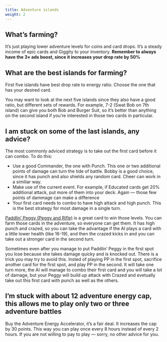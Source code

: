 ```yaml
---
title: Adventure islands
weight: 2
---
```


## What’s farming?

It’s just playing lower adventure levels for coins and card drops. It’s a steady income of epic cards and Giggity to your inventory. **Remember to always have the 3× ads boost, since it increases your drop rate by 50%**

## What are the best islands for farming?

First five islands have best drop rate to energy ratio. Choose the one that has your desired card. 

You may want to look at the next five islands since they also have a good ratio, but different sets of rewards. For example, 7-2 (Swat Bob on 7th island) can give you both Bob and Burger Suit, so it’s better than anything on the second island if you’re interested in those two cards in particular.

## I am stuck on some of the last islands, any advice?

The most commonly adviced strategy is to take out the first card before it can combo. To do this:

 * Use a good Commander, the one with Punch. This one or two additional points of damage can turn the tide of battle. Bobby is a good choice, since it has punch and also shields any random card. Cheer can work in a similiar way.
 * Make use of the current event. For example, if Educated cards get 20% additional attack, put more of them into your deck. Again — those few points of dammage can make a difference
 * Your first card needs to combo to have high attack and high punch. This is the best strategy for most damage in a single turn. 
 
[Paddlin’ Peggy (Peggy and Rifle)](/recipes?paddlin-peggy) is a great card to win those levels. You can farm those cards in the adventure, so everyone can get them. It has high punch and crazed, so you can take the advantage if the AI plays a card with a little lower health (like 16-19), and then the crazed kicks in and you can take out a stronger card in the second turn.

Sometimes even after you manage to put Paddlin’ Peggy in the first spot you lose because she takes damage quicky and is knocked out. There is a trick you may try to avoid this. Insted of playing PP in the first spot, sacrifice another card for the first spot, and play PP in the second. It will take one turn more, the AI will manage to combo their first card and you will take a lot of damage, but your Peggy will build up attack with Crazed and evetually take out this first card with punch as well as the others.

## I’m stuck with about 12 adventure energy cap, this allows me to play only two or three adventure battles

Buy the Adventure Energy Accelerator, it’s a fair deal. It increases the cap by 30 points. This way you can play once every 8 hours instead of every 2 hours. If you are not willing to pay to play — sorry, no other advice for you.

